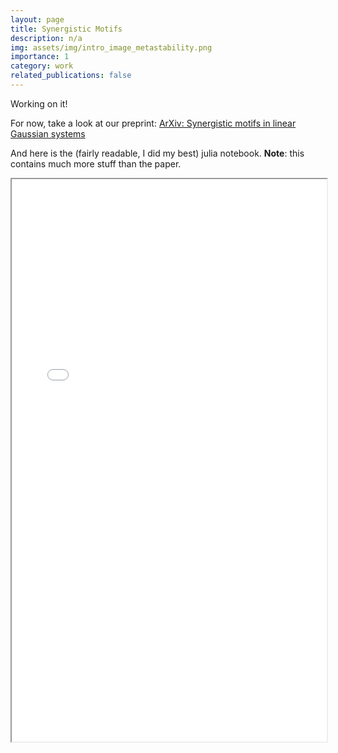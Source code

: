 ```yaml
---
layout: page
title: Synergistic Motifs
description: n/a
img: assets/img/intro_image_metastability.png
importance: 1
category: work
related_publications: false
---
```


Working on it!

For now, take a look at our preprint: [ArXiv: Synergistic motifs in linear Gaussian systems](http://arxiv.org/abs/2505.24686)

And here is the (fairly readable, I did my best) julia notebook. **Note**: this contains much more stuff than the paper.
<iframe src="{{ site.baseurl }}/assets/julia_html/StaticGaussianSystems.html" width="100%" height="900px"></iframe>